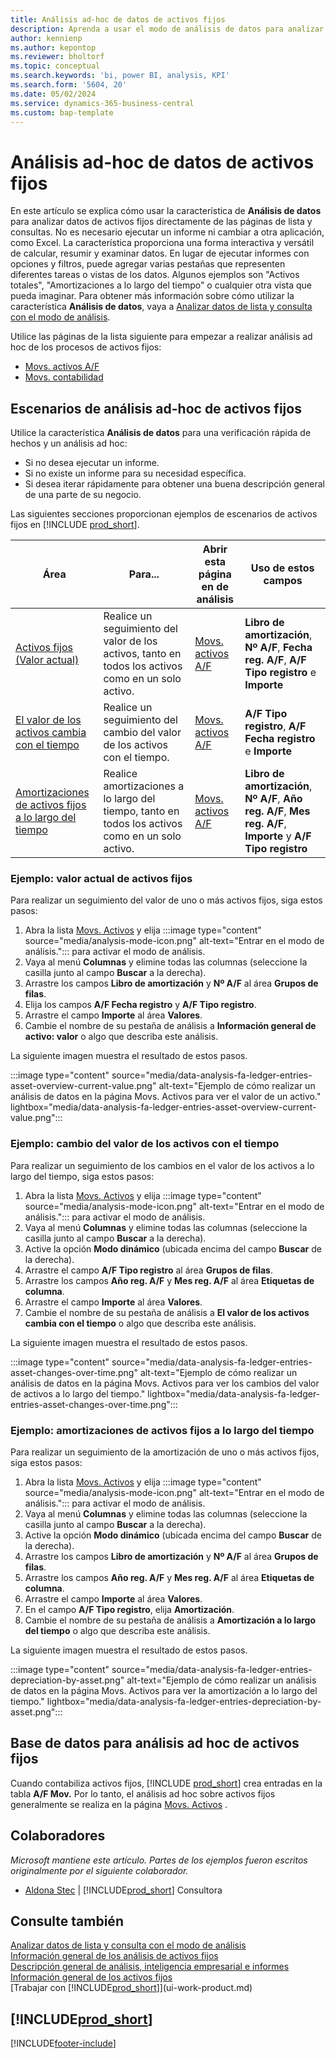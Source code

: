 ```yaml
---
title: Análisis ad-hoc de datos de activos fijos
description: Aprenda a usar el modo de análisis de datos para analizar datos de activos fijos.
author: kennienp
ms.author: kepontop
ms.reviewer: bholtorf
ms.topic: conceptual
ms.search.keywords: 'bi, power BI, analysis, KPI'
ms.search.form: '5604, 20'
ms.date: 05/02/2024
ms.service: dynamics-365-business-central
ms.custom: bap-template
---
```


# <a name="ad-hoc-analysis-of-fixed-assets-data"></a>Análisis ad-hoc de datos de activos fijos

En este artículo se explica cómo usar la característica de **Análisis de datos** para analizar datos de activos fijos directamente de las páginas de lista y consultas. No es necesario ejecutar un informe ni cambiar a otra aplicación, como Excel. La característica proporciona una forma interactiva y versátil de calcular, resumir y examinar datos. En lugar de ejecutar informes con opciones y filtros, puede agregar varias pestañas que representen diferentes tareas o vistas de los datos. Algunos ejemplos son "Activos totales", "Amortizaciones a lo largo del tiempo" o cualquier otra vista que pueda imaginar. Para obtener más información sobre cómo utilizar la característica **Análisis de datos**, vaya a [Analizar datos de lista y consulta con el modo de análisis](analysis-mode.md).

Utilice las páginas de la lista siguiente para empezar a realizar análisis ad hoc de los procesos de activos fijos:

- [Movs. activos A/F](https://businesscentral.dynamics.com/?page=5604)
- [Movs. contabilidad](https://businesscentral.dynamics.com/?page=20)

## <a name="fixed-assets-ad-hoc-analysis-scenarios"></a>Escenarios de análisis ad-hoc de activos fijos

Utilice la característica **Análisis de datos** para una verificación rápida de hechos y un análisis ad hoc:

- Si no desea ejecutar un informe.
- Si no existe un informe para su necesidad específica.
- Si desea iterar rápidamente para obtener una buena descripción general de una parte de su negocio.

Las siguientes secciones proporcionan ejemplos de escenarios de activos fijos en [!INCLUDE [prod_short](includes/prod_short.md)].

| Área | Para... | Abrir esta página en de análisis | Uso de estos campos |
| ---- | ----- | ------------------------------- |------------------- |
| [Activos fijos (Valor actual)](#example-fixed-assets-current-value) | Realice un seguimiento del valor de los activos, tanto en todos los activos como en un solo activo. | [Movs. activos A/F](https://businesscentral.dynamics.com/?page=5604) | **Libro de amortización**, **Nº A/F**, **Fecha reg. A/F**, **A/F Tipo registro** e **Importe** |
| [El valor de los activos cambia con el tiempo](#example-asset-value-changes-over-time) | Realice un seguimiento del cambio del valor de los activos con el tiempo. | [Movs. activos A/F](https://businesscentral.dynamics.com/?page=5604) | **A/F Tipo registro**, **A/F Fecha registro** e **Importe** |
|[Amortizaciones de activos fijos a lo largo del tiempo](#example-fixed-asset-depreciations-over-time) | Realice amortizaciones a lo largo del tiempo, tanto en todos los activos como en un solo activo. | [Movs. activos A/F](https://businesscentral.dynamics.com/?page=5604) | **Libro de amortización**, **Nº A/F**, **Año reg. A/F**, **Mes reg. A/F**, **Importe** y **A/F Tipo registro** |

### <a name="example-fixed-assets-current-value"></a>Ejemplo: valor actual de activos fijos

Para realizar un seguimiento del valor de uno o más activos fijos, siga estos pasos:

1. Abra la lista [Movs. Activos](https://businesscentral.dynamics.com/?page=5604) y elija :::image type="content" source="media/analysis-mode-icon.png" alt-text="Entrar en el modo de análisis."::: para activar el modo de análisis.
1. Vaya al menú **Columnas** y elimine todas las columnas (seleccione la casilla junto al campo **Buscar** a la derecha).
1. Arrastre los campos **Libro de amortización** y **Nº A/F** al área **Grupos de filas**.
1. Elija los campos **A/F Fecha registro** y **A/F Tipo registro**.
1. Arrastre el campo **Importe** al área **Valores**.
1. Cambie el nombre de su pestaña de análisis a **Información general de activo: valor** o algo que describa este análisis.

La siguiente imagen muestra el resultado de estos pasos.

:::image type="content" source="media/data-analysis-fa-ledger-entries-asset-overview-current-value.png" alt-text="Ejemplo de cómo realizar un análisis de datos en la página Movs. Activos para ver el valor de un activo." lightbox="media/data-analysis-fa-ledger-entries-asset-overview-current-value.png":::

### <a name="example-asset-value-changes-over-time"></a>Ejemplo: cambio del valor de los activos con el tiempo

Para realizar un seguimiento de los cambios en el valor de los activos a lo largo del tiempo, siga estos pasos:

1. Abra la lista [Movs. Activos](https://businesscentral.dynamics.com/?page=5604) y elija :::image type="content" source="media/analysis-mode-icon.png" alt-text="Entrar en el modo de análisis."::: para activar el modo de análisis.
1. Vaya al menú **Columnas** y elimine todas las columnas (seleccione la casilla junto al campo **Buscar** a la derecha).
1. Active la opción **Modo dinámico** (ubicada encima del campo **Buscar** de la derecha).
1. Arrastre el campo **A/F Tipo registro** al área **Grupos de filas**.
1. Arrastre los campos **Año reg. A/F** y **Mes reg. A/F** al área **Etiquetas de columna**.
1. Arrastre el campo **Importe** al área **Valores**.
1. Cambie el nombre de su pestaña de análisis a **El valor de los activos cambia con el tiempo** o algo que describa este análisis.

La siguiente imagen muestra el resultado de estos pasos.

:::image type="content" source="media/data-analysis-fa-ledger-entries-asset-changes-over-time.png" alt-text="Ejemplo de cómo realizar un análisis de datos en la página Movs. Activos para ver los cambios del valor de activos a lo largo del tiempo." lightbox="media/data-analysis-fa-ledger-entries-asset-changes-over-time.png":::

### <a name="example-fixed-asset-depreciations-over-time"></a>Ejemplo: amortizaciones de activos fijos a lo largo del tiempo

Para realizar un seguimiento de la amortización de uno o más activos fijos, siga estos pasos:

1. Abra la lista [Movs. Activos](https://businesscentral.dynamics.com/?page=5604) y elija :::image type="content" source="media/analysis-mode-icon.png" alt-text="Entrar en el modo de análisis."::: para activar el modo de análisis.
1. Vaya al menú **Columnas** y elimine todas las columnas (seleccione la casilla junto al campo **Buscar** a la derecha).
1. Active la opción **Modo dinámico** (ubicada encima del campo **Buscar** de la derecha).
1. Arrastre los campos **Libro de amortización** y **Nº A/F** al área **Grupos de filas**.
1. Arrastre los campos **Año reg. A/F** y **Mes reg. A/F** al área **Etiquetas de columna**.
1. Arrastre el campo **Importe** al área **Valores**.
1. En el campo **A/F Tipo registro**, elija **Amortización**.
1. Cambie el nombre de su pestaña de análisis a **Amortización a lo largo del tiempo** o algo que describa este análisis.

La siguiente imagen muestra el resultado de estos pasos.

:::image type="content" source="media/data-analysis-fa-ledger-entries-depreciation-by-asset.png" alt-text="Ejemplo de cómo realizar un análisis de datos en la página Movs. Activos para ver la amortización a lo largo del tiempo." lightbox="media/data-analysis-fa-ledger-entries-depreciation-by-asset.png":::

## <a name="data-foundation-for-ad-hoc-analysis-on-fixed-assets"></a>Base de datos para análisis ad hoc de activos fijos

Cuando contabiliza activos fijos, [!INCLUDE [prod_short](includes/prod_short.md)] crea entradas en la tabla **A/F Mov.** Por lo tanto, el análisis ad hoc sobre activos fijos generalmente se realiza en la página [Movs. Activos](https://businesscentral.dynamics.com/?page=5604) .

## <a name="contributors"></a>Colaboradores

*Microsoft mantiene este artículo. Partes de los ejemplos fueron escritos originalmente por el siguiente colaborador.*

* [Aldona Stec](https://www.linkedin.com/in/aldona-stec-25283bb1) | [!INCLUDE[prod_short](includes/prod_short.md)] Consultora

## <a name="see-also"></a>Consulte también

[Analizar datos de lista y consulta con el modo de análisis](analysis-mode.md)  
[Información general de los análisis de activos fijos](fa-analytics-overview.md)  
[Descripción general de análisis, inteligencia empresarial e informes](reports-bi-reporting.md)  
[Información general de los activos fijos](fa-manage.md)  
[Trabajar con [!INCLUDE[prod_short](includes/prod_short.md)]](ui-work-product.md)  

## [!INCLUDE[prod_short](includes/free_trial_md.md)]  

[!INCLUDE[footer-include](includes/footer-banner.md)]
